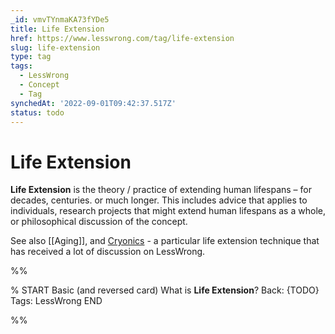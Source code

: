 ```yaml
---
_id: vmvTYnmaKA73fYDe5
title: Life Extension
href: https://www.lesswrong.com/tag/life-extension
slug: life-extension
type: tag
tags:
  - LessWrong
  - Concept
  - Tag
synchedAt: '2022-09-01T09:42:37.517Z'
status: todo
---
```


# Life Extension

**Life Extension** is the theory / practice of extending human lifespans – for decades, centuries. or much longer. This includes advice that applies to individuals, research projects that might extend human lifespans as a whole, or philosophical discussion of the concept. 

See also [[Aging]], and [Cryonics](https://www.lessestwrong.com/tag/cryonics) \- a particular life extension technique that has received a lot of discussion on LessWrong.


%%

% START
Basic (and reversed card)
What is **Life Extension**?
Back: {TODO}
Tags: LessWrong
END

%%
	
